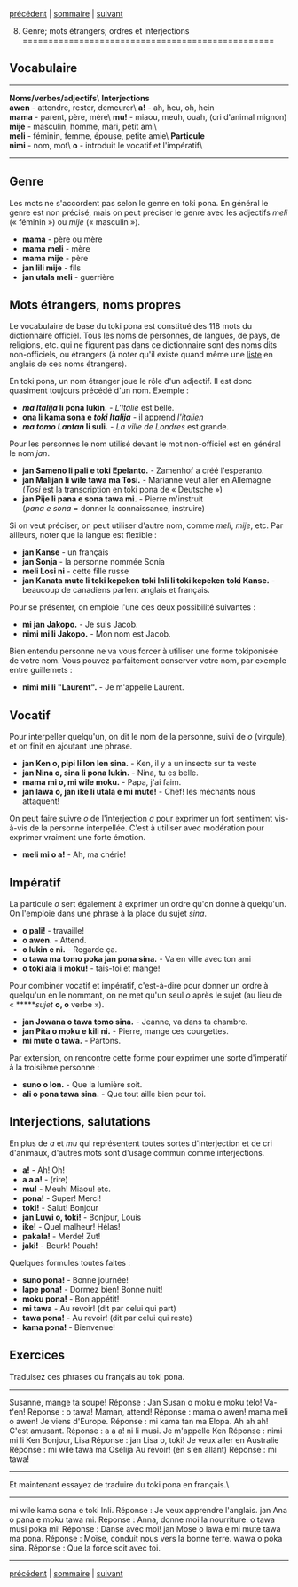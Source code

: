 [précédent](lecon07.md) | [sommaire](lecons.md) | [suivant](lecon09.md)

8. Genre; mots étrangers; ordres et interjections
=================================================

Vocabulaire
-----------

  -------------------------------------------------- ------------------------------------------------------
  **Noms/verbes/adjectifs**\                         **Interjections**\
   **awen** - attendre, rester, demeurer\             **a!** - ah, heu, oh, hein\
   **mama** - parent, père, mère\                     **mu!** - miaou, meuh, ouah, (cri d'animal mignon)\
   **mije** - masculin, homme, mari, petit ami\       \
   **meli** - féminin, femme, épouse, petite amie\    **Particule**\
   **nimi** - nom, mot\                               **o** - introduit le vocatif et l'impératif\
                                                     
  -------------------------------------------------- ------------------------------------------------------

Genre
-----

Les mots ne s'accordent pas selon le genre en toki pona. En général le
genre est non précisé, mais on peut préciser le genre avec les adjectifs
*meli* (« féminin ») ou *mije* (« masculin »).

-   **mama** - père ou mère
-   **mama meli** - mère
-   **mama mije** - père
-   **jan lili mije** - fils
-   **jan utala meli** - guerrière

Mots étrangers, noms propres
----------------------------

Le vocabulaire de base du toki pona est constitué des 118 mots du
dictionnaire officiel. Tous les noms de personnes, de langues, de pays,
de religions, etc. qui ne figurent pas dans ce dictionnaire sont des
noms dits non-officiels, ou étrangers (à noter qu'il existe quand même
une [liste](http://www.geocities.com/tokipona/learn/foreign.html) en
anglais de ces noms étrangers).

En toki pona, un nom étranger joue le rôle d'un adjectif. Il est donc
quasiment toujours précédé d'un nom. Exemple :

-   ***ma Italija* li pona lukin.** - *L'Italie* est belle.
-   **ona li kama sona e *toki Italija*** - il apprend *l'italien*
-   ***ma tomo Lantan* li suli.** - *La ville de Londres* est grande.

Pour les personnes le nom utilisé devant le mot non-officiel est en
général le nom *jan*.

-   **jan Sameno li pali e toki Epelanto.** - Zamenhof a créé
    l'esperanto.
-   **jan Malijan li wile tawa ma Tosi.** - Marianne veut aller en
    Allemagne\
     (*Tosi* est la transcription en toki pona de « Deutsche »)
-   **jan Pije li pana e sona tawa mi.** - Pierre m'instruit\
     (*pana e sona* = donner la connaissance, instruire)

Si on veut préciser, on peut utiliser d'autre nom, comme *meli*, *mije*,
etc. Par ailleurs, noter que la langue est flexible :

-   **jan Kanse** - un français
-   **jan Sonja** - la personne nommée Sonia
-   **meli Losi ni** - cette fille russe
-   **jan Kanata mute li toki kepeken toki Inli li toki kepeken toki
    Kanse.** - beaucoup de canadiens parlent anglais et français.

Pour se présenter, on emploie l'une des deux possibilité suivantes :

-   **mi jan Jakopo.** - Je suis Jacob.
-   **nimi mi li Jakopo.** - Mon nom est Jacob.

Bien entendu personne ne va vous forcer à utiliser une forme tokiponisée
de votre nom. Vous pouvez parfaitement conserver votre nom, par exemple
entre guillemets :

-   **nimi mi li "Laurent".** - Je m'appelle Laurent.

Vocatif
-------

Pour interpeller quelqu'un, on dit le nom de la personne, suivi de *o*
(virgule), et on finit en ajoutant une phrase.

-   **jan Ken o, pipi li lon len sina.** - Ken, il y a un insecte sur ta
    veste
-   **jan Nina o, sina li pona lukin.** - Nina, tu es belle.
-   **mama mi o, mi wile moku.** - Papa, j'ai faim.
-   **jan lawa o, jan ike li utala e mi mute!** - Chef! les méchants
    nous attaquent!

On peut faire suivre *o* de l'interjection *a* pour exprimer un fort
sentiment vis-à-vis de la personne interpellée. C'est à utiliser avec
modération pour exprimer vraiment une forte émotion.

-   **meli mi o a!** - Ah, ma chérie!

Impératif
---------

La particule *o* sert également à exprimer un ordre qu'on donne à
quelqu'un. On l'emploie dans une phrase à la place du sujet *sina*.

-   **o pali!** - travaille!
-   **o awen.** - Attend.
-   **o lukin e ni.** - Regarde ça.
-   **o tawa ma tomo poka jan pona sina.** - Va en ville avec ton ami
-   **o toki ala li moku!** - tais-toi et mange!

Pour combiner vocatif et impératif, c'est-à-dire pour donner un ordre à
quelqu'un en le nommant, on ne met qu'un seul *o* après le sujet (au
lieu de « **\****sujet* **o, o** verbe »).

-   **jan Jowana o tawa tomo sina.** - Jeanne, va dans ta chambre.
-   **jan Pita o moku e kili ni.** - Pierre, mange ces courgettes.
-   **mi mute o tawa.** - Partons.

Par extension, on rencontre cette forme pour exprimer une sorte
d'impératif à la troisième personne :

-   **suno o lon.** - Que la lumière soit.
-   **ali o pona tawa sina.** - Que tout aille bien pour toi.

Interjections, salutations
--------------------------

En plus de *a* et *mu* qui représentent toutes sortes d'interjection et
de cri d'animaux, d'autres mots sont d'usage commun comme interjections.

-   **a!** - Ah! Oh!
-   **a a a!** - (rire)
-   **mu!** - Meuh! Miaou! etc.
-   **pona!** - Super! Merci!
-   **toki!** - Salut! Bonjour
-   **jan Luwi o, toki!** - Bonjour, Louis
-   **ike!** - Quel malheur! Hélas!
-   **pakala!** - Merde! Zut!
-   **jaki!** - Beurk! Pouah!

Quelques formules toutes faites :

-   **suno pona!** - Bonne journée!
-   **lape pona!** - Dormez bien! Bonne nuit!
-   **moku pona!** - Bon appétit!
-   **mi tawa** - Au revoir! (dit par celui qui part)
-   **tawa pona!** - Au revoir! (dit par celui qui reste)
-   **kama pona!** - Bienvenue!

Exercices
---------

Traduisez ces phrases du français au toki pona.

  ----------------------------- ------------------------------------------
  Susanne, mange ta soupe!      Réponse : Jan Susan o moku e moku telo!
  Va-t'en!                      Réponse : o tawa!
  Maman, attend!                Réponse : mama o awen! mama meli o awen!
  Je viens d'Europe.            Réponse : mi kama tan ma Elopa.
  Ah ah ah! C'est amusant.      Réponse : a a a! ni li musi.
  Je m'appelle Ken              Réponse : nimi mi li Ken
  Bonjour, Lisa                 Réponse : jan Lisa o, toki!
  Je veux aller en Australie    Réponse : mi wile tawa ma Oselija
  Au revoir! (en s'en allant)   Réponse : mi tawa!
  ----------------------------- ------------------------------------------

Et maintenant essayez de traduire du toki pona en français.\

  ----------------------------------------- ----------------------------------------------------
  mi wile kama sona e toki Inli.            Réponse : Je veux apprendre l'anglais.
  jan Ana o pana e moku tawa mi.            Réponse : Anna, donne moi la nourriture.
  o tawa musi poka mi!                      Réponse : Danse avec moi!
  jan Mose o lawa e mi mute tawa ma pona.   Réponse : Moïse, conduit nous vers la bonne terre.
  wawa o poka sina.                         Réponse : Que la force soit avec toi.
  ----------------------------------------- ----------------------------------------------------

[précédent](lecon07.md) | [sommaire](lecons.md) | [suivant](lecon09.md)
